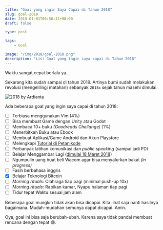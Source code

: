 ```yaml
---
title: "Goal yang ingin Saya Capai di Tahun 2018"
slug: goal-2018
date: 2018-01-01T06:50:11+08:00
draft: false

type: post

tags:
    - Goal

image: "/img/2018/goal-2018.png"
description: "List Goal yang ingin saya capai di Tahun 2018"
---
```


Waktu sangat cepat berlalu ya...

Sekarang kita sudah sampai di tahun 2018. Artinya bumi sudah melakukan revolusi
(mengelilingi matahari) sebanyak `2018x` sejak tahun masehi dimulai.

![2018 by Ardianta](/img/2018/goal-2018.png)

Ada beberapa goal yang ingin saya capai di tahun 2018:

- [ ] Terbiasa menggunakan Vim (4%)
- [ ] Bisa membuat Game dengan Unity atau Godot
- [ ] Membaca 10+ buku _(Goodreads Chellange)_ (1%)
- [ ] Menerbitkan Buku atau Ebook
- [ ] Membuat Aplikasi/Game Android dan Akun Playstore
- [ ] Melengkapi [Tutorial di Petanikode](https://www.petanikode.com)
- [ ] Perbanyak latihan komunikasi dan _public speaking_ (sampai jadi PD)
- [ ] Belajar Menggambar Lagi ([dimulai 18 Maret 2018](https://twitter.com/ArdiantaPargo/status/975143918600839168))
- [ ] Ngumpulin uang buat beli Wacom agar bisa menyalurkan bakat _(in progress)_
- [ ] Fasih berbahasa inggris
- [x] Belajar Teknologi Bitcoin
- [ ] _Morning rituals_: Olahraga tiap pagi (minimal push-up 10x)
- [ ] _Morning rituals_: Rapikan kamar, Nyapu halaman tiap pagi
- [ ] Tidur tepat Waktu sesuai jam alam

Beberapa goal mungkin tidak akan bisa dicapai. Kita lihat saja nanti hasilnya bagaimana.
Mudah-mudahan semunya dapat dicapai. Amin.

Oya, goal ini bisa saja berubah-ubah. Karena saya tidak pandai membuat rencana dengan
tepat 😄.